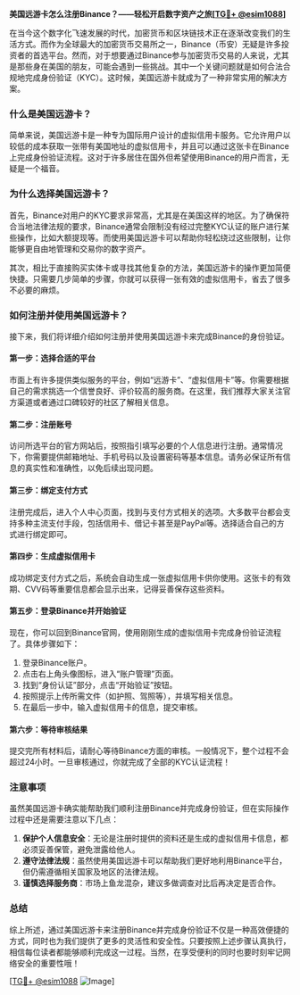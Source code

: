 **美国远游卡怎么注册Binance？——轻松开启数字资产之旅[[TG💪+ @esim1088](https://t.me/s/esim1088)]**

在当今这个数字化飞速发展的时代，加密货币和区块链技术正在逐渐改变我们的生活方式。而作为全球最大的加密货币交易所之一，Binance（币安）无疑是许多投资者的首选平台。然而，对于想要通过Binance参与加密货币交易的人来说，尤其是那些身在美国的朋友，可能会遇到一些挑战。其中一个关键问题就是如何合法合规地完成身份验证（KYC）。这时候，美国远游卡就成为了一种非常实用的解决方案。

### 什么是美国远游卡？

简单来说，美国远游卡是一种专为国际用户设计的虚拟信用卡服务。它允许用户以较低的成本获取一张带有美国地址的虚拟信用卡，并且可以通过这张卡在Binance上完成身份验证流程。这对于许多居住在国外但希望使用Binance的用户而言，无疑是一个福音。

### 为什么选择美国远游卡？

首先，Binance对用户的KYC要求非常高，尤其是在美国这样的地区。为了确保符合当地法律法规的要求，Binance通常会限制没有经过完整KYC认证的账户进行某些操作，比如大额提现等。而使用美国远游卡可以帮助你轻松绕过这些限制，让你能够更自由地管理和交易你的数字资产。

其次，相比于直接购买实体卡或寻找其他复杂的方法，美国远游卡的操作更加简便快捷。只需要几步简单的步骤，你就可以获得一张有效的虚拟信用卡，省去了很多不必要的麻烦。

### 如何注册并使用美国远游卡？

接下来，我们将详细介绍如何注册并使用美国远游卡来完成Binance的身份验证。

#### 第一步：选择合适的平台

市面上有许多提供类似服务的平台，例如“远游卡”、“虚拟信用卡”等。你需要根据自己的需求挑选一个信誉良好、评价较高的服务商。在这里，我们推荐大家关注官方渠道或者通过口碑较好的社区了解相关信息。

#### 第二步：注册账号

访问所选平台的官方网站后，按照指引填写必要的个人信息进行注册。通常情况下，你需要提供邮箱地址、手机号码以及设置密码等基本信息。请务必保证所有信息的真实性和准确性，以免后续出现问题。

#### 第三步：绑定支付方式

注册完成后，进入个人中心页面，找到与支付方式相关的选项。大多数平台都会支持多种主流支付手段，包括信用卡、借记卡甚至是PayPal等。选择适合自己的方式进行绑定即可。

#### 第四步：生成虚拟信用卡

成功绑定支付方式之后，系统会自动生成一张虚拟信用卡供你使用。这张卡的有效期、CVV码等重要信息都会显示出来，记得妥善保存这些资料。

#### 第五步：登录Binance并开始验证

现在，你可以回到Binance官网，使用刚刚生成的虚拟信用卡完成身份验证流程了。具体步骤如下：
1. 登录Binance账户。
2. 点击右上角头像图标，进入“账户管理”页面。
3. 找到“身份认证”部分，点击“开始验证”按钮。
4. 按照提示上传所需文件（如护照、驾照等），并填写相关信息。
5. 在最后一步中，输入虚拟信用卡的信息，提交审核。

#### 第六步：等待审核结果

提交完所有材料后，请耐心等待Binance方面的审核。一般情况下，整个过程不会超过24小时。一旦审核通过，你就完成了全部的KYC认证流程！

### 注意事项

虽然美国远游卡确实能帮助我们顺利注册Binance并完成身份验证，但在实际操作过程中还是需要注意以下几点：

1. **保护个人信息安全**：无论是注册时提供的资料还是生成的虚拟信用卡信息，都必须妥善保管，避免泄露给他人。
2. **遵守法律法规**：虽然使用美国远游卡可以帮助我们更好地利用Binance平台，但仍需遵循相关国家及地区的法律法规。
3. **谨慎选择服务商**：市场上鱼龙混杂，建议多做调查对比后再决定是否合作。

### 总结

综上所述，通过美国远游卡来注册Binance并完成身份验证不仅是一种高效便捷的方式，同时也为我们提供了更多的灵活性和安全性。只要按照上述步骤认真执行，相信每位读者都能够顺利完成这一过程。当然，在享受便利的同时也要时刻牢记网络安全的重要性哦！

[[TG💪+ @esim1088](https://t.me/s/esim1088) ![Image](https://i.postimg.cc/4NQfJmqS/Snipaste-2025-05-13-00-14-12.png)]